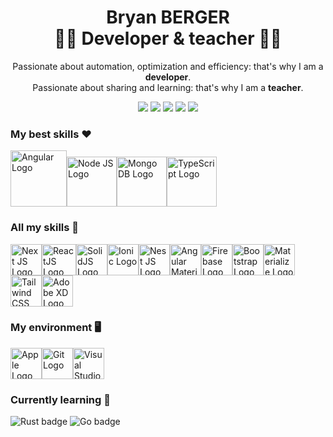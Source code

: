 <h1 align="center">
  <span>Bryan BERGER</span><br>
  <span>👨‍💻 Developer & teacher 👨‍🏫</span>
</h1>

<p align="center">
  Passionate about automation, optimization and efficiency: that's why I am a <strong>developer</strong>.<br/>
  Passionate about sharing and learning: that's why I am a <strong>teacher</strong>.
</p>

<div align="center">

[<img src="https://img.shields.io/badge/LinkedIn-0077B5?style=for-the-badge&logo=linkedin&logoColor=white" />](https://www.linkedin.com/in/bryanbrg/)
[<img src="https://img.shields.io/badge/YouTube-FF0000?style=for-the-badge&logo=youtube&logoColor=white" />](https://www.youtube.com/channel/UCCdFltUcI4kquBPHDhCko2Q)
[<img src="https://img.shields.io/badge/Medium-12100E?style=for-the-badge&logo=medium&logoColor=white" />](https://medium.com/@bryan.berger98)
[<img src="https://img.shields.io/badge/StackOverflow-F58025?style=for-the-badge&logo=stackoverflow&logoColor=white" />](https://stackoverflow.com/users/11840909/bryan-berger)
[<img src="https://img.shields.io/badge/Udemy-8e43e7?style=for-the-badge&logo=udemy&logoColor=white" />](https://stackoverflow.com/users/11840909/bryan-berger)

 </div>

### My best skills ❤️

<img src="https://user-images.githubusercontent.com/39988518/138675903-08a076cc-21f3-4585-b7bc-a1ef9305fdbb.png" alt="Angular Logo" width="90" height="90" title="Angular"><img src="https://user-images.githubusercontent.com/39988518/138675919-f1358215-f77f-44a0-81a6-4849871e887d.png" alt="Node JS Logo" width="80" height="80" title="Node JS"><img src="https://user-images.githubusercontent.com/39988518/138675929-83193f43-0f6a-4230-9875-44b1d3fea524.png" alt="Mongo DB Logo" width="80" height="80" title="MongoDB"><img src="https://user-images.githubusercontent.com/39988518/143005072-60c4e2b6-1b2c-4ac8-8404-45026c30614c.png" alt="TypeScript Logo" width="80" height="80" title="TypeScript">

### All my skills 🚀

<img src="https://user-images.githubusercontent.com/39988518/167617803-aac1febf-9358-4704-ad72-214f2a6355d4.png" alt="Next JS Logo" width="50" height= "50" title="Next JS"><img src="https://user-images.githubusercontent.com/39988518/157606024-89cdc35e-4a9d-408a-8f39-73ea76876b57.png" alt="ReactJS Logo" width="55" height= "50" title="React"><img src="https://user-images.githubusercontent.com/39988518/155844372-d521c37a-60f9-446d-8ea0-36cbf48eb7ad.jpg" alt="SolidJS Logo" width="50" height="50" title="SolidJS"><img src="https://user-images.githubusercontent.com/39988518/138676778-21521e15-2560-44b6-8905-05b5e22dba39.png" alt="Ionic Logo" width="50" height="50" title="Ionic"><img src="https://user-images.githubusercontent.com/39988518/138677002-d6bae22c-1fc5-4e2b-80a9-727d7a9c52c2.png" alt="Nest JS Logo" width="50" height="50" title="Nest JS"><img src="https://user-images.githubusercontent.com/39988518/138677320-1bc1e2f6-6945-4f05-bc4d-43db0f351b23.png" alt="Angular Material Logo" width="50" height="50" title="Angular Material"><img src="https://user-images.githubusercontent.com/39988518/138677610-097f49e8-534b-4d02-9841-4ed7205fffbe.png" alt="Firebase Logo" width="50" height="50" title="Firebase"><img src="https://user-images.githubusercontent.com/39988518/138677430-8df144e2-dd3a-44b4-b65d-a55d09128632.png" alt="Bootstrap Logo" width="50" height="50" title="Bootstrap"><img src="https://user-images.githubusercontent.com/39988518/138677804-0f3a52ea-05d8-46f5-9d65-19e1c23b007c.png" alt="Materialize Logo" width="50" height="50" title="Materialize"><img src="https://user-images.githubusercontent.com/39988518/138677832-96115e32-b7d6-4d76-bac6-e552672f23fb.jpg" alt="Tailwind CSS Logo" width="50" height="50" title="Tailwind CSS"><img src="https://user-images.githubusercontent.com/39988518/138678498-f24d515a-145a-43fc-9a16-43bf92dc836b.png" alt="Adobe XD Logo" width="50" height="50" title="Adobe XD">

### My environment 🖥️
<img src="https://user-images.githubusercontent.com/39988518/138678289-e9a7dc03-4ce3-46d5-a459-193fa9d450fa.png" alt="Apple Logo" width="50" height="50" title="Apple"><img src="https://user-images.githubusercontent.com/39988518/138677722-7e01e30c-1a93-4b8a-874d-2f9433686169.png" alt="Git Logo" width="50" height="50" title="Git"><img src="https://user-images.githubusercontent.com/39988518/138678426-3a050c4d-af63-42c7-8032-bf7441a93cd3.png" alt="Visual Studio Code Logo" width="50" height="50" title="Visual Studio Code">

### Currently learning 🧠
<img src="https://img.shields.io/badge/rust-%23000000.svg?style=for-the-badge&logo=rust&logoColor=white" title="Rust" alt="Rust badge" /> <img src="https://img.shields.io/badge/go-%2300ADD8.svg?style=for-the-badge&logo=go&logoColor=white" title="Go" alt="Go badge" />
